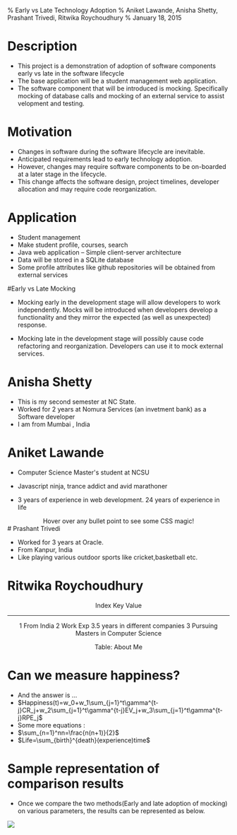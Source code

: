 % Early vs Late Technology Adoption
% Aniket Lawande, Anisha Shetty, Prashant Trivedi, Ritwika Roychoudhury
% January 18, 2015

# Description

- This project is a demonstration of adoption of software components early vs late in the software lifecycle
- The base application will be a student management web application.
- The software component that will be introduced is mocking. Specifically mocking of database calls and mocking of an external service to assist velopment and testing.
# Motivation

- Changes in software during the software lifecycle are inevitable.
- Anticipated requirements lead to early technology adoption.
- However, changes may require software components to be on-boarded at a later stage in the lifecycle.
- This change affects the software design, project timelines, developer allocation and may require code reorganization.



# Application

- Student management
- Make student profile, courses, search
- Java web application – Simple client-server architecture
- Data will be stored in a SQLite database
- Some profile attributes like github repositories will be obtained from external services

#Early vs Late Mocking

- Mocking early in the development stage will allow developers to work independently. Mocks will be introduced when developers develop a functionality and they mirror the expected (as well as unexpected) response.

- Mocking late in the development stage will possibly cause code refactoring and reorganization. Developers can use it to mock external services.


# Anisha Shetty

- This is my second semester at NC State.
- Worked for 2 years at Nomura Services (an invetment bank) as a Software developer
- I am from Mumbai , India
# Aniket Lawande

- Computer Science Master's student at NCSU

- Javascript ninja, trance addict and avid marathoner

- 3 years of experience in web development. 24 years of experience in life






<center>
	Hover over any bullet point to see some CSS magic!
</center># Prashant Trivedi

- Worked for 3 years at Oracle.
- From Kanpur, India
- Like playing various outdoor sports like cricket,basketball etc.



# Ritwika Roychoudhury

<center>


Index	Key     		Value
----	--------	--------------
1   	From		India
2   	Work Exp	3.5 years in different companies
3   	Pursuing	Masters in Computer Science


Table: About Me

</center>


# Can we measure happiness?

- And the answer is ...
- $Happiness(t)=w_0+w_1\sum_{j=1}^t\gamma^{t-j}CR_j+w_2\sum_{j=1}^t\gamma^{t-j}EV_j+w_3\sum_{j=1}^t\gamma^{t-j}RPE_j$
- Some more equations :
- $\sum_{n=1}^nn=\frac{n(n+1)}{2}$
- $Life=\sum_{birth}^{death}(experience)time$



# Sample representation of comparison results

- Once we compare the two methods(Early and late adoption of mocking) on various parameters, the results can be represented as below.

<img align=center src="../img/plot/gnu.png">